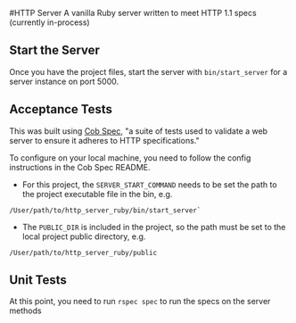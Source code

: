 #HTTP Server
A vanilla Ruby server written to meet HTTP 1.1 specs (currently in-process)

## Start the Server
Once you have the project files, start the server with `bin/start_server` for a server instance on port 5000.

## Acceptance Tests
This was built using [Cob Spec](https://github.com/8thlight/cob_spec), "a suite of tests used to validate a web server to ensure it adheres to HTTP specifications."

To configure on your local machine, you need to follow the config instructions in the Cob Spec README.

* For this project, the `SERVER_START_COMMAND` needs to be set the path to the project executable file in the bin, e.g.
```
/User/path/to/http_server_ruby/bin/start_server`
```

* The `PUBLIC_DIR` is included in the project, so the path must be set to the local project public directory, e.g.
```
/User/path/to/http_server_ruby/public
```

## Unit Tests
At this point, you need to run `rspec spec` to run the specs on the server methods

